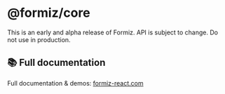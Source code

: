 # @formiz/core

This is an early and alpha release of Formiz. API is subject to change. Do not use in production.

## 📚 Full documentation

Full documentation & demos: [formiz-react.com](https://formiz-react.com)
